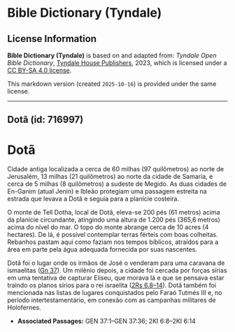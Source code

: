 # Bible Dictionary (Tyndale)

## License Information

**Bible Dictionary (Tyndale)** is based on and adapted from: _Tyndale Open Bible Dictionary_, [Tyndale House Publishers](https://tyndaleopenresources.com/), 2023, which is licensed under a [CC BY-SA 4.0 license](https://creativecommons.org/licenses/by-sa/4.0/legalcode.en).

This markdown version (created `2025-10-16`) is provided under the same license.



--------------------------------

## Dotã (id: 716997)

Dotã
====

Cidade antiga localizada a cerca de 60 milhas (97 quilômetros) ao norte de Jerusalém, 13 milhas (21 quilômetros) ao norte da cidade de Samaria, e cerca de 5 milhas (8 quilômetros) a sudeste de Megido. As duas cidades de En\-Ganim (atual Jenin) e Ibleão protegiam uma passagem estreita na estrada que levava a Dotã e seguia para a planície costeira.

O monte de Tell Dotha, local de Dotã, eleva\-se 200 pés (61 metros) acima da planície circundante, atingindo uma altura de 1\.200 pés (365,6 metros) acima do nível do mar. O topo do monte abrange cerca de 10 acres (4 hectares). De lá, é possível contemplar terras férteis com boas colheitas. Rebanhos pastam aqui como faziam nos tempos bíblicos, atraídos para a área em parte pela água adequada fornecida por suas nascentes.

Dotã foi o lugar onde os irmãos de José o venderam para uma caravana de ismaelitas ([Gn 37](https://ref.ly/Gen37:1-Gen37:36)). Um milênio depois, a cidade foi cercada por forças sírias em uma tentativa de capturar Eliseu, que morava lá e que se pensava estar traindo os planos sírios para o rei israelita ([2Rs 6\.8–14](https://ref.ly/2Kgs6:8-2Kgs6:14)). Dotã também foi mencionada nas listas de lugares conquistados pelo Faraó Tutmés III e, no período intertestamentário, em conexão com as campanhas militares de Holofernes.

* **Associated Passages:** GEN 37:1–GEN 37:36; 2KI 6:8–2KI 6:14

